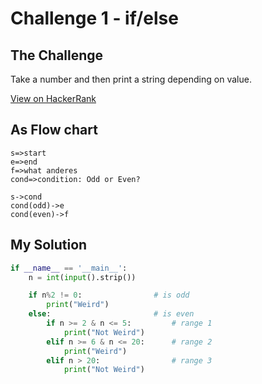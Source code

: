 # Challenge 1 - if/else

## The Challenge

Take a number and then print a string depending on value.

[View on HackerRank](https://www.hackerrank.com/challenges/py-if-else/problem?h_r=next-challenge&h_v=zen)

## As Flow chart

```flow
s=>start
e=>end
f=>what anderes
cond=>condition: Odd or Even?

s->cond
cond(odd)->e
cond(even)->f
```

## My Solution

```python
if __name__ == '__main__':
    n = int(input().strip())

    if n%2 != 0:                # is odd
        print("Weird")
    else:                       # is even
        if n >= 2 & n <= 5:         # range 1
            print("Not Weird")
        elif n >= 6 & n <= 20:      # range 2
            print("Weird")
        elif n > 20:                # range 3
            print("Not Weird")
```